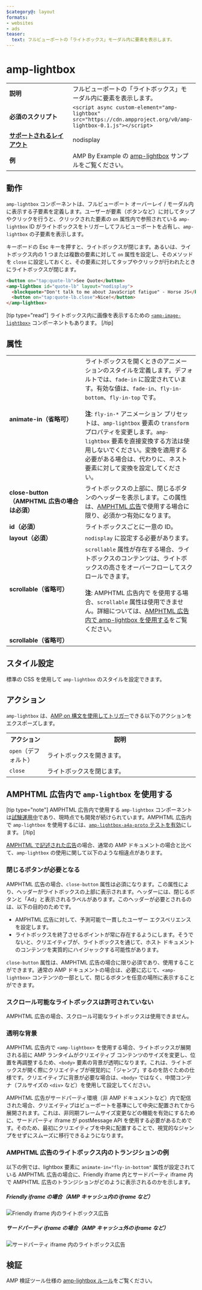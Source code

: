 ```yaml
---
$category@: layout
formats:
- websites
- ads
teaser:
  text: フルビューポートの「ライトボックス」モーダル内に要素を表示します。
---
```



<!---
       Copyright 2015 The AMP HTML Authors. All Rights Reserved.

       Licensed under the Apache License, Version 2.0 (the "License");
     you may not use this file except in compliance with the License.
     You may obtain a copy of the License at

     http://www.apache.org/licenses/LICENSE-2.0

     Unless required by applicable law or agreed to in writing, software
     distributed under the License is distributed on an "AS-IS" BASIS,
     WITHOUT WARRANTIES OR CONDITIONS OF ANY KIND, either express or implied.
     See the License for the specific language governing permissions and
     limitations under the License.
-->

# amp-lightbox

<table>
  <tr>
    <td width="40%"><strong>説明</strong></td>
    <td>フルビューポートの「ライトボックス」モーダル内に要素を表示します。</td>
  </tr>
  <tr>
    <td width="40%"><strong>必須のスクリプト</strong></td>
    <td><code>&lt;script async custom-element="amp-lightbox" src="https://cdn.ampproject.org/v0/amp-lightbox-0.1.js"&gt;&lt;/script&gt;</code></td>
  </tr>
  <tr>
    <td class="col-fourty"><strong><a href="https://www.ampproject.org/docs/guides/responsive/control_layout.html">サポートされるレイアウト</a></strong></td>
    <td>nodisplay</td>
  </tr>
  <tr>
    <td width="40%"><strong>例</strong></td>
    <td>AMP By Example の <a href="https://ampbyexample.com/components/amp-lightbox/">amp-lightbox</a> サンプルをご覧ください。</td>
  </tr>
</table>

## 動作

`amp-lightbox` コンポーネントは、フルビューポート オーバーレイ / モーダル内に表示する子要素を定義します。ユーザーが要素（ボタンなど）に対してタップやクリックを行うと、クリックされた要素の `on` 属性内で参照されている `amp-lightbox` ID がライトボックスをトリガーしてフルビューポートを占有し、`amp-lightbox` の子要素を表示します。

キーボードの Esc キーを押すと、ライトボックスが閉じます。あるいは、ライトボックス内の 1 つまたは複数の要素に対して `on` 属性を設定し、そのメソッドを `close` に設定しておくと、その要素に対してタップやクリックが行われたときにライトボックスが閉じます。

```html
<button on="tap:quote-lb">See Quote</button>
<amp-lightbox id="quote-lb" layout="nodisplay">
  <blockquote>"Don't talk to me about JavaScript fatigue" - Horse JS</blockquote>
  <button on="tap:quote-lb.close">Nice!</button>
</amp-lightbox>
```

[tip type="read"]
ライトボックス内に画像を表示するための [`<amp-image-lightbox>`](https://www.ampproject.org/docs/reference/components/amp-image-lightbox) コンポーネントもあります。
[/tip]

## 属性

<table>
  <tr>
    <td width="40%"><strong>animate-in（省略可）</strong></td>
    <td>ライトボックスを開くときのアニメーションのスタイルを定義します。デフォルトでは、<code>fade-in</code> に設定されています。有効な値は、<code>fade-in</code>、<code>fly-in-bottom</code>、<code>fly-in-top</code> です。
      <br><br>
        <strong>注</strong>: <code>fly-in-*</code> アニメーション プリセットは、<code>amp-lightbox</code> 要素の <code>transform</code> プロパティを変更します。<code>amp-lightbox</code> 要素を直接変換する方法は使用しないでください。変換を適用する必要がある場合は、代わりに、ネスト要素に対して変換を設定してください。</td>
      </tr>
      <tr>
        <td width="40%"><strong>close-button（AMPHTML 広告の場合は必須）</strong></td>
        <td>ライトボックスの上部に、閉じるボタンのヘッダーを表示します。この属性は、<a href="#a4a">AMPHTML 広告</a>で使用する場合に限り、必須かつ有効になります。</td>
      </tr>
      <tr>
        <td width="40%"><strong>id（必須）</strong></td>
        <td>ライトボックスごとに一意の ID。</td>
      </tr>
      <tr>
        <td width="40%"><strong>layout（必須）</strong></td>
        <td><code>nodisplay</code> に設定する必要があります。</td>
      </tr>
      <tr>
        <td width="40%"><strong>scrollable（省略可）</strong></td>
        <td><code>scrollable</code> 属性が存在する場合、ライトボックスのコンテンツは、ライトボックスの高さをオーバーフローしてスクロールできます。
          <br><br>
            <strong>注</strong>: AMPHTML 広告内で <code><amp-lightbox></code> を使用する場合、<code>scrollable</code> 属性は使用できません。詳細については、<a href="#a4a">AMPHTML 広告内で amp-lightbox を使用する</a>をご覧ください。</td>
          </tr>
          <tr>
            <td width="40%"><strong>scrollable（省略可）</strong></td>
            <td></td>
          </tr>
        </table>

## スタイル設定

標準の CSS を使用して `amp-lightbox` のスタイルを設定できます。

## アクション

`amp-lightbox` は、[AMP on 構文を使用してトリガー](https://www.ampproject.org/docs/reference/amp-actions-and-events)できる以下のアクションをエクスポーズします。

<table>
  <tr>
    <th width="20%">アクション</th>
    <th>説明</th>
  </tr>
  <tr>
    <td><code>open</code>（デフォルト）</td>
    <td>ライトボックスを開きます。</td>
  </tr>
  <tr>
    <td><code>close</code></td>
    <td>ライトボックスを閉じます。</td>
  </tr>
</table>

## <a id="a4a"></a>AMPHTML 広告内で `amp-lightbox` を使用する

[tip type="note"]
AMPHTML 広告内で使用する `amp-lightbox` コンポーネントは[試験運用中](https://www.ampproject.org/docs/reference/experimental)であり、現時点でも開発が続けられています。AMPHTML 広告内で `amp-lightbox` を使用するには、[`amp-lightbox-a4a-proto` テストを有効](http://cdn.ampproject.org/experiments.html)にします。
[/tip]

[AMPHTML で記述された広告](../amp-a4a/amp-a4a-format.md)の場合、通常の AMP ドキュメントの場合と比べて、`amp-lightbox` の使用に関して以下のような相違点があります。

### 閉じるボタンが必要となる

AMPHTML 広告の場合、`close-button` 属性は必須になります。この属性により、ヘッダーがライトボックスの上部に表示されます。ヘッダーには、閉じるボタンと「Ad」と表示されるラベルがあります。このヘッダーが必要とされるのは、以下の目的のためです。

* AMPHTML 広告に対して、予測可能で一貫したユーザー エクスペリエンスを設定します。
* ライトボックスを終了させるポイントが常に存在するようにします。そうでないと、クリエイティブが、ライトボックスを通じて、ホスト ドキュメントのコンテンツを実質的にハイジャックする可能性があります。

`close-button` 属性は、AMPHTML 広告の場合に限り必須であり、使用することができます。通常の AMP ドキュメントの場合は、必要に応じて、`<amp-lightbox>` コンテンツの一部として、閉じるボタンを任意の場所に表示することができます。

### スクロール可能なライトボックスは許可されていない

AMPHTML 広告の場合、スクロール可能なライトボックスは使用できません。

### 透明な背景

AMPHTML 広告内で `<amp-lightbox>` を使用する場合、ライトボックスが展開される前に AMP ランタイムがクリエイティブ コンテンツのサイズを変更し、位置を再調整するため、`<body>` 要素の背景が透明になります。これは、ライトボックスが開く際にクリエイティブが視覚的に「ジャンプ」するのを防ぐための仕様です。クリエイティブに背景が必要な場合は、`<body>` ではなく、中間コンテナ（フルサイズの `<div>` など）を使用して設定してください。

AMPHTML 広告がサードパーティ環境（非 AMP ドキュメントなど）内で配信された場合、クリエイティブはビューポートを基準にして中央に配置されてから展開されます。これは、非同期フレームサイズ変更などの機能を有効にするために、サードパーティ iframe が postMessage API を使用する必要があるためです。そのため、最初にクリエイティブを中央に配置することで、視覚的なジャンプをせずにスムーズに移行できるようになります。

### AMPHTML 広告のライトボックス内のトランジションの例

以下の例では、lightbox 要素に `animate-in="fly-in-bottom"` 属性が設定されている AMPHTML 広告の場合に、Friendly iframe 内とサードパーティ iframe 内で AMPHTML 広告のトランジションがどのように表示されるのかを示します。

##### Friendly iframe の場合（AMP キャッシュ内の iframe など）

<amp-img alt="Friendly iframe 内のライトボックス広告" width="360" height="480" src="https://github.com/ampproject/amphtml/raw/master/spec/img/lightbox-ad-fie.gif" layout="fixed">
  <noscript>
    <img alt="Friendly iframe 内のライトボックス広告" src="../../spec/img/lightbox-ad-fie.gif">
    </noscript>
  </amp-img>

##### サードパーティ iframe の場合（AMP キャッシュ外の iframe など）

<amp-img alt="サードパーティ iframe 内のライトボックス広告" width="360" height="480" src="https://github.com/ampproject/amphtml/raw/master/spec/img/lightbox-ad-3p.gif" layout="fixed">
  <noscript>
    <img alt="サードパーティ iframe 内のライトボックス広告" src="../../spec/img/lightbox-ad-3p.gif">
    </noscript>
  </amp-img>

## 検証

AMP 検証ツール仕様の [amp-lightbox ルール](https://github.com/ampproject/amphtml/blob/master/extensions/amp-lightbox/validator-amp-lightbox.protoascii)をご覧ください。
